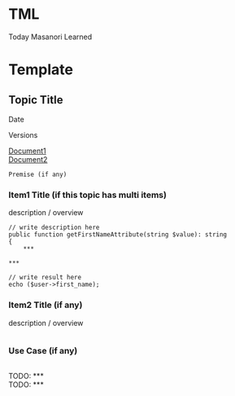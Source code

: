 # TML
Today Masanori Learned

# Template

## Topic Title
Date

Versions

[Document1]()<br>
[Document2]()

```
Premise (if any)
```

### Item1 Title (if this topic has multi items)
description / overview
```
// write description here
public function getFirstNameAttribute(string $value): string
{
    ***
```
```
***

// write result here
echo ($user->first_name);
```

### Item2 Title (if any)
description / overview
```
```

### Use Case (if any)
```
```

TODO: ***<br>
TODO: ***